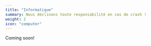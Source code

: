 ```yaml
---
title: "Informatique"
summary: Nous déclinons toute responsabilité en cas de crash !
weight: 2
icon: "computer"
---
```


Coming soon!
